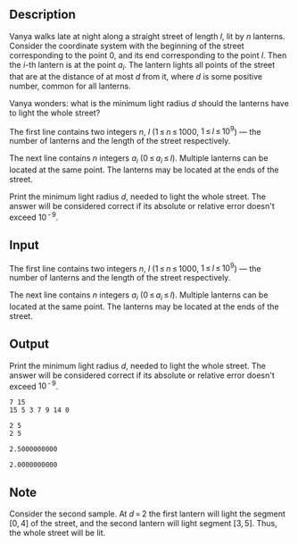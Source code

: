 ## Description

<div><p>Vanya walks late at night along a straight street of length <span class="tex-span"><i>l</i></span>, lit by <span class="tex-span"><i>n</i></span> lanterns. Consider the coordinate system with the beginning of the street corresponding to the point <span class="tex-span">0</span>, and its end corresponding to the point <span class="tex-span"><i>l</i></span>. Then the <span class="tex-span"><i>i</i></span>-th lantern is at the point <span class="tex-span"><i>a</i><sub class="lower-index"><i>i</i></sub></span>. The lantern lights all points of the street that are at the distance of at most <span class="tex-span"><i>d</i></span> from it, where <span class="tex-span"><i>d</i></span> is some positive number, common for all lanterns. </p><p>Vanya wonders: what is the minimum light radius <span class="tex-span"><i>d</i></span> should the lanterns have to light the whole street?</p></div><div class="input-specification"><p>The first line contains two integers <span class="tex-span"><i>n</i></span>, <span class="tex-span"><i>l</i></span> (<span class="tex-span">1 ≤ <i>n</i> ≤ 1000</span>, <span class="tex-span">1 ≤ <i>l</i> ≤ 10<sup class="upper-index">9</sup></span>)&nbsp;— the number of lanterns and the length of the street respectively. </p><p>The next line contains <span class="tex-span"><i>n</i></span> integers <span class="tex-span"><i>a</i><sub class="lower-index"><i>i</i></sub></span> (<span class="tex-span">0 ≤ <i>a</i><sub class="lower-index"><i>i</i></sub> ≤ <i>l</i></span>). Multiple lanterns can be located at the same point. The lanterns may be located at the ends of the street.</p></div><div class="output-specification"><p>Print the minimum light radius <span class="tex-span"><i>d</i></span>, needed to light the whole street. The answer will be considered correct if its absolute or relative error doesn't exceed <span class="tex-span">10<sup class="upper-index"> - 9</sup></span>.</p></div>

## Input

<p>The first line contains two integers <span class="tex-span"><i>n</i></span>, <span class="tex-span"><i>l</i></span> (<span class="tex-span">1 ≤ <i>n</i> ≤ 1000</span>, <span class="tex-span">1 ≤ <i>l</i> ≤ 10<sup class="upper-index">9</sup></span>)&nbsp;— the number of lanterns and the length of the street respectively. </p><p>The next line contains <span class="tex-span"><i>n</i></span> integers <span class="tex-span"><i>a</i><sub class="lower-index"><i>i</i></sub></span> (<span class="tex-span">0 ≤ <i>a</i><sub class="lower-index"><i>i</i></sub> ≤ <i>l</i></span>). Multiple lanterns can be located at the same point. The lanterns may be located at the ends of the street.</p>

## Output

<p>Print the minimum light radius <span class="tex-span"><i>d</i></span>, needed to light the whole street. The answer will be considered correct if its absolute or relative error doesn't exceed <span class="tex-span">10<sup class="upper-index"> - 9</sup></span>.</p>





```input1
7 15
15 5 3 7 9 14 0

```




```input2
2 5
2 5

```




```output1
2.5000000000

```




```output2
2.0000000000

```



## Note

<p>Consider the second sample. At <span class="tex-span"><i>d</i> = 2</span> the first lantern will light the segment <span class="tex-span">[0, 4]</span> of the street, and the second lantern will light segment <span class="tex-span">[3, 5]</span>. Thus, the whole street will be lit.</p>
